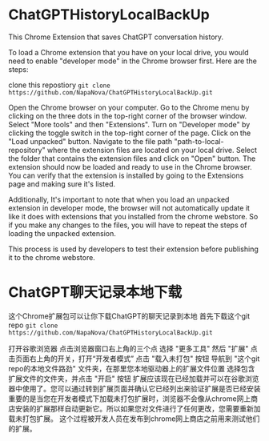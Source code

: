# ChatGPTHistoryLocalBackUp
This Chrome Extension that saves ChatGPT conversation history.

To load a Chrome extension that you have on your local drive, you would need to enable "developer mode" in the Chrome browser first. Here are the steps:

clone this repostiory ```git clone https://github.com/NapaNova/ChatGPTHistoryLocalBackUp.git```

Open the Chrome browser on your computer.
Go to the Chrome menu by clicking on the three dots in the top-right corner of the browser window.
Select "More tools" and then "Extensions".
Turn on "Developer mode" by clicking the toggle switch in the top-right corner of the page.
Click on the "Load unpacked" button.
Navigate to the file path "path-to-local-repository" where the extension files are located on your local drive.
Select the folder that contains the extension files and click on "Open" button.
The extension should now be loaded and ready to use in the Chrome browser. You can verify that the extension is installed by going to the Extensions page and making sure it's listed.

Additionally, It's important to note that when you load an unpacked extension in developer mode, the browser will not automatically update it like it does with extensions that you installed from the chrome webstore. So if you make any changes to the files, you will have to repeat the steps of loading the unpacked extension.

This process is used by developers to test their extension before publishing it to the chrome webstore.

# ChatGPT聊天记录本地下载

这个Chrome扩展包可以让你下载ChatGPT的聊天记录到本地
首先下载这个git repo
```git clone https://github.com/NapaNova/ChatGPTHistoryLocalBackUp.git```

打开谷歌浏览器
点击浏览器窗口右上角的三个点
选择 "更多工具" 然后 "扩展"
点击页面右上角的开关，打开“开发者模式”
点击 "载入未打包" 按钮
导航到 "这个git repo的本地文件路劲" 文件夹，在那里您本地驱动器上的扩展文件位置
选择包含扩展文件的文件夹，并点击 "开启" 按钮
扩展应该现在已经加载并可以在谷歌浏览器中使用了。您可以通过转到扩展页面并确认它已经列出来验证扩展是否已经安装
重要的是当您在开发者模式下加载未打包扩展时，浏览器不会像从chrome网上商店安装的扩展那样自动更新它。所以如果您对文件进行了任何更改，您需要重新加载未打包扩展。
这个过程被开发人员在发布到chrome网上商店之前用来测试他们的扩展。

